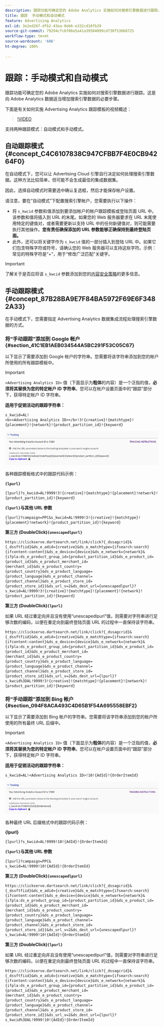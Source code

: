 ```yaml
---
description: 跟踪功能可确定您的 Adobe Analytics 实施如何对搜索引擎数据进行跟踪。这是向 Adobe Analytics 数据适当增加搜索引擎数据的必要步骤。
title: 跟踪  手动模式和自动模式
feature: Advertising Analytics
exl-id: 3e2ed26f-dfb2-43ea-8eb6-e332cd10fb29
source-git-commit: 79294cfc6f86e5a41a39504099cd730f53668725
workflow-type: tm+mt
source-wordcount: '606'
ht-degree: 100%

---
```


# 跟踪：手动模式和自动模式

跟踪功能可确定您的 Adobe Analytics 实施如何对搜索引擎数据进行跟踪。这是向 Adobe Analytics 数据适当增加搜索引擎数据的必要步骤。

下面是有关如何实施 Advertising Analytics 跟踪模板的视频概述：

>[!VIDEO](https://video.tv.adobe.com/v/23120/?quality=12)

支持两种跟踪模式：自动模式和手动模式。

## 自动跟踪模式 {#concept_C4C6107838C947CFBB7F4E0CB94264F0}

在自动模式下，您可以让 Advertising Cloud 引擎自行决定如何处理搜索引擎数据。这种方法比较简单，但可能不会生成最佳的集成数据集。

因此，选择自动模式时需要选中确认复选框，然后才能保存帐户设置。

请注意，要在“自动模式”下配置搜索引擎帐户，您需要执行以下操作：

* 将 `s_kwcid` 参数和值添加到要添加帐户的帐户跟踪模板或登陆页面 URL 中。该参数和值将插入到 URL 的末尾。如果您的 Web 服务器要求在 URL 末尾使用特定的键值对，或者需要更新以支持 URL 中的任何新键值对，则可能需要执行其他操作。**您有责任确保添加的 URL 参数能够正确保持到最终登陆页面。**
* 此外，还可以将关键字作为 `s_kwcid` 值的一部分插入到登陆 URL 中。如果它们包含特殊字符或符号，请确认您的 Web 服务器可以支持这些字符。示例：常见的特殊字符是“+”，用于“修改广泛匹配”关键字。

>[!IMPORTANT]
>
>了解关于是否应将该 `s_kwcid` 参数添加到您的[内容安全策略](https://experienceleague.adobe.com/docs/id-service/using/reference/csp.html?lang=zh-Hans)的更多信息。

## 手动跟踪模式 {#concept_87B28BA9E7F84BA5972F69E6F3482A33}

在手动模式下，您需要指定 Advertising Analytics 数据集成流程处理搜索引擎数据的方式。

### 将“手动跟踪”添加到 Google 帐户 {#section_41C1EB1AEB034544A5BC291F53C05C67}

以下显示了需要添加到 Google 帐户的字符串。您需要将该字符串添加到您的帐户所使用的所有跟踪模板中。

>[!IMPORTANT]
>
>`<Advertising Analytics ID>` 值（下面显示为&#x200B;**粗体**&#x200B;的内容）是一个泛指的值，**必须将其替换为您的特定帐户 ID 字符串**。您可以在帐户设置页面中的“跟踪”部分下，获得特定帐户 ID 字符串。

**适用于促销活动的跟踪字符串：**

```
s_kwcid=AL! 
<b><Advertising Analytics ID></b>!3!{creative}!{matchtype}!{placement}!{network}!{product_partition_id}!{keyword}
```

![](assets/Google.png)

各种跟踪模板格式中的跟踪代码示例：

**`{lpurl}`**

```
{lpurl}?s_kwcid=AL!9999!3!{creative}!{matchtype}!{placement}!network}!{product_partition_id}!{keyword}
```

**`{lpurl}`与其他 URL 参数**

```
{lpurl}?campaign=PPC&s_kwcid=AL!9999!3!{creative}!{matchtype}!{placement}!network}!{product_partition_id}!{keyword}
```

**第三方 (DoubleClick)`{unescapedlpurl}`**

```
https://clickserve.dartsearch.net/link/click?{_dssagcrid}&{_dssftfiid}&ds_e_adid={creative}&ds_e_matchtype={ifsearch:search}{ifcontent:content}&ds_e_device={device}&ds_e_network={network}&{ifpla:ds_e_product_group_id={product_partition_id}&ds_e_product_id={product_id}&ds_e_product_merchant_id={merchant_id}&ds_e_product_country={product_country}&ds_e_product_language={product_language}&ds_e_product_channel={product_channel}&ds_e_product_store_id={product_store_id}}&ds_url_v=2&ds_dest_url={unescapedlpurl}?s_kwcid=AL!9999!3!{creative}!{matchtype}!{placement}!{network}!{product_partition_id}!{keyword}
```

**第三方 (DoubleClick)`{lpurl}`**

如果 URL 经过重定向并且没有使用“unescapedlpurl”值，则需要对字符串进行足够次数的编码，以便在重定向到最终登陆页面 URL 的过程中一直保持该字符串。

```
https://clickserve.dartsearch.net/link/click?{_dssagcrid}&{_dssftfiid}&ds_e_adid={creative}&ds_e_matchtype={ifsearch:search}{ifcontent:content}&ds_e_device={device}&ds_e_network={network}&{ifpla:ds_e_product_group_id={product_partition_id}&ds_e_product_id={product_id}&ds_e_product_merchant_id={merchant_id}&ds_e_product_country={product_country}&ds_e_product_language={product_language}&ds_e_product_channel={product_channel}&ds_e_product_store_id={product_store_id}}&ds_url_v=2&ds_dest_url={lpurl}?s_kwcid%3DAL!9999!3!{creative}!{matchtype}!{placement}!{network}!{product_partition_id}!{keyword}
```

### 将“手动跟踪”添加到 Bing 帐户 {#section_094F8ACA493C4D65B1F54A695558EBF2}

以下显示了需要添加到 Bing 帐户的字符串。您需要将该字符串添加到您的帐户所使用的所有最终 URL 后缀中。

>[!IMPORTANT]
>
>`<Advertising Analytics ID>` 值（下面显示为&#x200B;**粗体**&#x200B;的内容）是一个泛指的值，**必须将其替换为您的特定帐户 ID 字符串**。您可以在帐户设置页面中的“跟踪”部分下，获得特定帐户 ID 字符串。

**适用于促销活动的跟踪字符串：**

```
s_kwcid=AL!<Advertising Analytics ID>!10!{AdId}!{OrderItemId} 
```

![](assets/Bing.png)

各种最终 URL 后缀格式中的跟踪代码示例：

**{lpurl}**

```
{lpurl}?s_kwcid=AL!9999!10!{AdId}!{OrderItemId}
```

**`{lpurl}`与其他 URL 参数**

```
{lpurl}?campaign=PPC&
s_kwcid=AL!9999!10!{AdId}!{OrderItemId}
```

**第三方 (DoubleClick)`{unescapedlpurl}`**

```
https://clickserve.dartsearch.net/link/click?{_dssagcrid}&{_dssftfiid}&ds_e_adid={creative}&ds_e_matchtype={ifsearch:search}{ifcontent:content}&ds_e_device={device}&ds_e_network={network}&{ifpla:ds_e_product_group_id={product_partition_id}&ds_e_product_id={product_id}&ds_e_product_merchant_id={merchant_id}&ds_e_product_country={product_country}&ds_e_product_language={product_language}&ds_e_product_channel={product_channel}&ds_e_product_store_id={product_store_id}}&ds_url_v=2&ds_dest_url={unescapedlpurl}?s_kwcid=AL!9999!10!{AdId}!{OrderItemId}
```

**第三方 (DoubleClick)`{lpurl}`**

如果 URL 经过重定向并且没有使用“unescapedlpurl”值，则需要对字符串进行足够次数的编码，以便在重定向到最终登陆页面 URL 的过程中一直保持该字符串。

```
https://clickserve.dartsearch.net/link/click?{_dssagcrid}&{_dssftfiid}&ds_e_adid={creative}&ds_e_matchtype={ifsearch:search}{ifcontent:content}&ds_e_device={device}&ds_e_network={network}&{ifpla:ds_e_product_group_id={product_partition_id}&ds_e_product_id={product_id}&ds_e_product_merchant_id={merchant_id}&ds_e_product_country={product_country}&ds_e_product_language={product_language}&ds_e_product_channel={product_channel}&ds_e_product_store_id={product_store_id}}&ds_url_v=2&ds_dest_url={lpurl}?s_kwcid%3DAL!9999!10!{AdId}!{OrderItemId}
```
